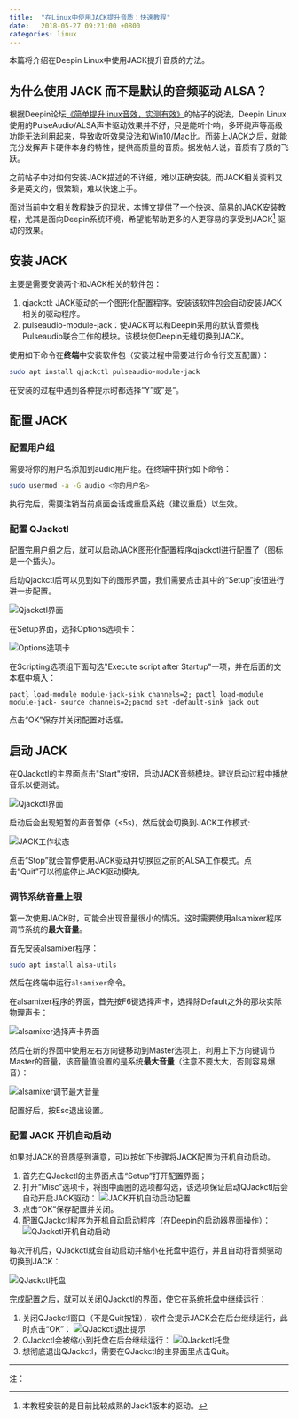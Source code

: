 ```yaml
---
title:  "在Linux中使用JACK提升音质：快速教程"
date:   2018-05-27 09:21:00 +0800
categories: linux 
---
```

本篇将介绍在Deepin Linux中使用JACK提升音质的方法。




## 为什么使用 JACK 而不是默认的音频驱动 ALSA？

根据Deepin论坛[《简单提升linux音效，实测有效》](https://bbs.deepin.org/forum.php?mod=viewthread&tid=137002)的帖子的说法，Deepin Linux使用的PulseAudio/ALSA声卡驱动效果并不好，只是能听个响，多环绕声等高级功能无法利用起来，导致收听效果没法和Win10/Mac比。而装上JACK之后，就能充分发挥声卡硬件本身的特性，提供高质量的音质。据发帖人说，音质有了质的飞跃。

之前帖子中对如何安装JACK描述的不详细，难以正确安装。而JACK相关资料又多是英文的，很繁琐，难以快速上手。

面对当前中文相关教程缺乏的现状，本博文提供了一个快速、简易的JACK安装教程，尤其是面向Deepin系统环境，希望能帮助更多的人更容易的享受到JACK[^1] 驱动的效果。

[^1]: 本教程安装的是目前比较成熟的Jack1版本的驱动。

## 安装 JACK

主要是需要安装两个和JACK相关的软件包：
1. qjackctl: JACK驱动的一个图形化配置程序。安装该软件包会自动安装JACK相关的驱动程序。
2. pulseaudio-module-jack：使JACK可以和Deepin采用的默认音频栈Pulseaudio联合工作的模块。该模块使Deepin无缝切换到JACK。

使用如下命令在**终端**中安装软件包（安装过程中需要进行命令行交互配置）：

```bash
sudo apt install qjackctl pulseaudio-module-jack
```

在安装的过程中遇到各种提示时都选择“Y”或”是“。

## 配置 JACK

### 配置用户组

需要将你的用户名添加到audio用户组。在终端中执行如下命令：

```bash
sudo usermod -a -G audio <你的用户名>
```

执行完后，需要注销当前桌面会话或重启系统（建议重启）以生效。

### 配置 QJackctl

配置完用户组之后，就可以启动JACK图形化配置程序qjackctl进行配置了（图标是一个插头）。

启动Qjackctl后可以见到如下的图形界面，我们需要点击其中的“Setup”按钮进行进一步配置。

![Qjackctl界面](/img/deepin-jack-install/qjackctl-ui.png)

在Setup界面，选择Options选项卡：

![Options选项卡](/img/deepin-jack-install/options.png)

在Scripting选项组下面勾选"Execute script after Startup"一项，并在后面的文本框中填入：

`pactl load-module module-jack-sink channels=2; pactl load-module module-jack- source channels=2;pacmd set -default-sink jack_out`

点击“OK”保存并关闭配置对话框。

## 启动 JACK

在QJackctl的主界面点击"Start"按钮，启动JACK音频模块。建议启动过程中播放音乐以便测试。

![Qjackctl界面](/img/deepin-jack-install/qjackctl-ui.png)

启动后会出现短暂的声音暂停（<5s)，然后就会切换到JACK工作模式:

![JACK工作状态](/img/deepin-jack-install/jack-working.png)

点击“Stop”就会暂停使用JACK驱动并切换回之前的ALSA工作模式。点击“Quit”可以彻底停止JACK驱动模块。

### 调节系统音量上限

第一次使用JACK时，可能会出现音量很小的情况。这时需要使用alsamixer程序调节系统的**最大音量**。

首先安装alsamixer程序：

```bash
sudo apt install alsa-utils
```

然后在终端中运行`alsamixer`命令。

在alsamixer程序的界面，首先按F6键选择声卡，选择除Default之外的那块实际物理声卡：

![alsamixer选择声卡界面](/img/deepin-jack-install/alsamixer-select-sound-card.png)

然后在新的界面中使用左右方向键移动到Master选项上，利用上下方向键调节Master的音量，该音量值设置的是系统**最大音量**（注意不要太大，否则容易爆音）：

![alsamixer调节最大音量](/img/deepin-jack-install/alsamixer-change-master-volumn.png)

配置好后，按Esc退出设置。


### 配置 JACK 开机自动启动

如果对JACK的音质感到满意，可以按如下步骤将JACK配置为开机自动启动。

1. 首先在QJackctl的主界面点击“Setup”打开配置界面；
2. 打开“Misc”选项卡，将图中画圈的选项都勾选，该选项保证启动QJackctl后会自动开启JACK驱动：
    ![JACK开机自动启动配置](/img/deepin-jack-install/configure-jack-autostart.png)
3. 点击“OK”保存配置并关闭。
4. 配置QJackctl程序为开机自动启动程序（在Deepin的启动器界面操作）：
    ![QJackctl开机自动启动](/img/deepin-jack-install/autostart-qjackctl.png)

每次开机后，QJackctl就会自动启动并缩小在托盘中运行，并且自动将音频驱动切换到JACK：

![QJackctl托盘](/img/deepin-jack-install/tray-icon.png)

完成配置之后，就可以关闭QJackctl的界面，使它在系统托盘中继续运行：

1. 关闭QJackctl窗口（不是Quit按钮），软件会提示JACK会在后台继续运行，此时点击“OK”：
    ![QJackctl退出提示](/img/deepin-jack-install/close-qjackctl.png)
2. QJackctl会被缩小到托盘在后台继续运行：
    ![QJackctl托盘](/img/deepin-jack-install/tray-icon.png)
3. 想彻底退出QJackctl，需要在QJackctl的主界面里点击Quit。

---

注：







